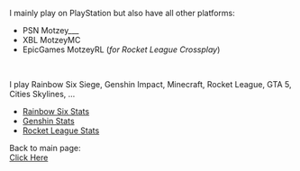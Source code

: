 I mainly play on PlayStation but also have all other platforms:
- PSN         Motzey___
- XBL         MotzeyMC 
- EpicGames   MotzeyRL (<i>for Rocket League Crossplay</i>)
</br>

I play Rainbow Six Siege, Genshin Impact, Minecraft, Rocket League, GTA 5, Cities Skylines, ...
- <a href="https://www.ubisoft.com/de-de/game/rainbow-six/siege/stats/summary/aa84e9bd-87fb-474a-9c9b-5f9e1e021881"> Rainbow Six Stats </a>
- <a href="https://act.hoyolab.com/app/community-game-records-sea/index.html?bbs_presentation_style=fullscreen&bbs_auth_required=true&v=102&gid=2&user_id=237029647&bbs_theme=dark&bbs_theme_device=0#/ys"> Genshin Stats </a>
- <a href="https://rocketleague.tracker.network/rocket-league/profile/epic/MotzeyRL/overview"> Rocket League Stats </a>

Back to main page: </br>
<a href="https://github.com/404-MotzeyNotFound"> Click Here </a>
